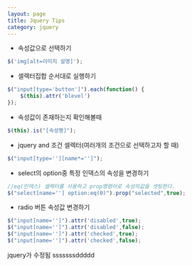 ```yaml
---
layout: page
title: Jquery Tips
category: jquery
---
```


- 속성값으로 선택하기
```javascript
$('img[alt=이미지 설명]');
```

- 셀렉터집합 순서대로 실행하기
```javascript
$("input[type='button']").each(function() {
  	$(this).attr('blevel')
});
```

- 속성값이 존재하는지 확인해볼때
```javascript
$(this).is("[속성명]");
```

- jquery and 조건 셀렉터(여러개의 조건으로 선택하고자 할 때)
```javascript
$("input[type=''][name*='']");
```

- select의 option중 특정 인덱스의 속성을 변경하기
```javascript
//eq(인덱스) 셀렉터를 사용하고 prop명령어로 속성의값을 셋팅한다.
$("select[name=''] option:eq(0)").prop("selected",true);
```
- radio 버튼 속성값 변경하기
```javascript
$("input[name='']").attr('disabled',true);
$("input[name='']").attr('disabled',false);
$("input[name='']").attr('checked',true);
$("input[name='']").attr('checked',false);
```
jquery가 수정됨   sssssssddddd
